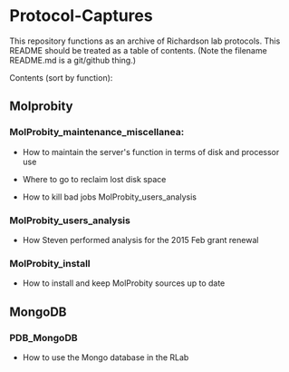 # Protocol-Captures
This repository functions as an archive of Richardson lab protocols.  This README should be treated as a table of contents.  (Note the filename README.md is a git/github thing.)

Contents (sort by function):

Molprobity
----------

### MolProbity_maintenance_miscellanea: 

* How to maintain the server's function in terms of disk and processor use 

* Where to go to reclaim lost disk space 

* How to kill bad jobs MolProbity_users_analysis 

### MolProbity_users_analysis

* How Steven performed analysis for the 2015 Feb grant renewal

 
### MolProbity_install

* How to install and keep MolProbity sources up to date 


MongoDB
-------

### PDB_MongoDB

* How to use the Mongo database in the RLab
